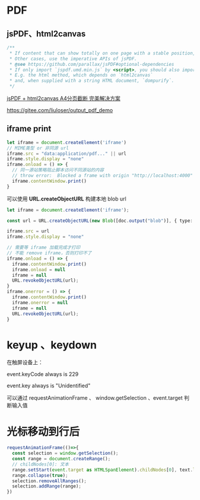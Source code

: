 # PDF

## jsPDF、html2canvas

```typescript
/**
 * If content that can show totally on one page with a stable position, use html() method.
 * Other cases, use the imperative APIs of jsPDF.
 * @see https://github.com/parallax/jsPDF#optional-dependencies
 * If only import `jspdf.umd.min.js` by <script>, you should also import optional dependencies when use html().
 * E.g. the html method, which depends on `html2canvas` 
 * and, when supplied with a string HTML document, `dompurify`. 
 */
```

[jsPDF + html2canvas A4分页截断 完美解决方案](https://juejin.cn/post/7138370283739545613)

https://gitee.com/liuloser/output_pdf_demo



## iframe print

```typescript
let iframe = document.createElement('iframe')
// MIME类型 or 非同源 url
iframe.src = "data:application/pdf..." || url 
iframe.style.display = "none"
iframe.onload = () => {
  // 同一源站策略阻止脚本访问不同源站的内容
  // throw error:  Blocked a frame with origin "http://localhost:4000" from accessing a cross-origin frame.
  iframe.contentWindow.print()
}
```

可以使用 **URL.createObjectURL** 构建本地 blob url

```typescript
let iframe = document.createElement('iframe');

const url = URL.createObjectURL(new Blob([doc.output("blob")], { type: "application/pdf" }));

iframe.src = url
iframe.style.display = "none"

// 需要等 iframe 加载完成才打印
// 不能 remove iframe，否则打印不了
iframe.onload = () => {
  iframe.contentWindow.print()
  iframe.onload = null
  iframe = null
  URL.revokeObjectURL(url);
}
iframe.onerror = () => {
  iframe.contentWindow.print()
  iframe.onerror = null
  iframe = null
  URL.revokeObjectURL(url);
}
```



# keyup 、keydown

在触屏设备上：

event.keyCode always is 229

event.key always is "Unidentified"

可以通过 requestAnimationFrame 、 window.getSelection 、event.target 判断输入值



# 光标移动到行后

```javascript
requestAnimationFrame(()=>{
  const selection = window.getSelection();
  const range = document.createRange();
  // childNodes[0]: 文本
  range.setStart(event.target as HTMLSpanElement).childNodes[0], text.length);
  range.collapse(true);
  selection.removeAllRanges();
  selection.addRange(range);
})
```


